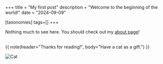 +++
title = "My first post"
description = "Welcome to the beginning of the world!"
date = "2024-09-09"

[taxonomies]
tags=[]
+++

Nothing much to see here. You should check out my [about page](/about)!

<br/>
{{ note(header="Thanks for reading!", body="Have a cat as a gift.") }}

![Cat](/imgs/cat.png)

